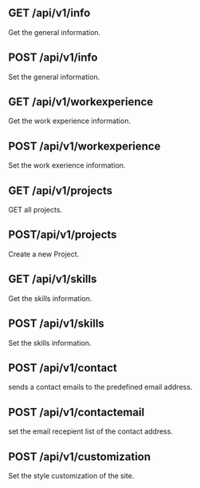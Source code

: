 ## GET /api/v1/info
Get the general information.

## POST /api/v1/info
Set the general information.

## GET /api/v1/workexperience
Get the work experience information.

## POST /api/v1/workexperience
Set the work exerience information.

## GET /api/v1/projects
GET all projects.

## POST/api/v1/projects
Create a new Project.

## GET /api/v1/skills
Get the skills information.

## POST /api/v1/skills
Set the skills information.

## POST /api/v1/contact
sends a contact emails to the predefined email address.

## POST /api/v1/contactemail
set the email recepient list of the contact address.

## POST /api/v1/customization
Set the style customization of the site.